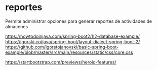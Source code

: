 # reportes
Permite administrar opciones para generar reportes de actividades de almacenes

https://howtodoinjava.com/spring-boot2/h2-database-example/
https://igorski.co/java/spring-boot/layout-dialect-spring-boot-2/
https://github.com/igorstojanovski/basic-spring-boot-example/blob/master/src/main/resources/static/css/core.css

https://startbootstrap.com/previews/heroic-features/
